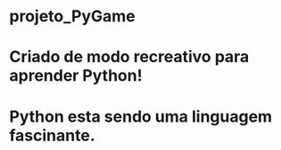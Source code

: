 # projeto_PyGame
# Criado de modo recreativo para aprender Python!
# Python esta sendo uma linguagem fascinante.
